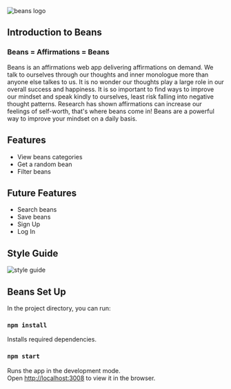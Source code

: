 <img src="https://beans-affirmations.s3.us-east-2.amazonaws.com/Beans_Long.png" alt="beans logo"> 

## Introduction to Beans
<h3 center>Beans = Affirmations = Beans</h3>
<p>Beans is an affirmations web app delivering affirmations on demand. We talk to ourselves through our thoughts and inner monologue more than anyone else talkes to us. It is no wonder our thoughts play a large role in our overall success and happiness. It is so important to find ways to improve our mindset and speak kindly to ourselves, least risk falling into negative thought patterns. Research has shown affirmations can increase our feelings of self-worth, that&apos;s where beans come in! Beans are a powerful way to improve your mindset on a daily basis. </p>

## Features
- View beans categories
- Get a random bean
- Filter beans

## Future Features
- Search beans
- Save beans
- Sign Up
- Log In

## Style Guide
<img src="https://beans-affirmations.s3.us-east-2.amazonaws.com/Beans_StyleGuide.png" alt="style guide" />

## Beans Set Up

In the project directory, you can run:

### `npm install`

Installs required dependencies.

### `npm start`

Runs the app in the development mode.\
Open [http://localhost:3008](http://localhost:3008) to view it in the browser.



<!-- ### Making a Progressive Web App

This section has moved here: [https://facebook.github.io/create-react-app/docs/making-a-progressive-web-app](https://facebook.github.io/create-react-app/docs/making-a-progressive-web-app)

### Advanced Configuration

This section has moved here: [https://facebook.github.io/create-react-app/docs/advanced-configuration](https://facebook.github.io/create-react-app/docs/advanced-configuration)

### Deployment

This section has moved here: [https://facebook.github.io/create-react-app/docs/deployment](https://facebook.github.io/create-react-app/docs/deployment) -->

